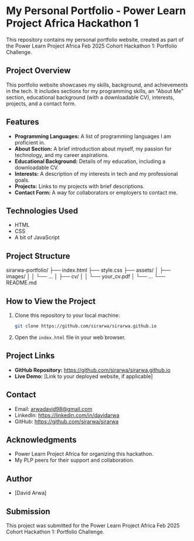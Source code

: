 # My Personal Portfolio - Power Learn Project Africa Hackathon 1

This repository contains my personal portfolio website, created as part of the Power Learn Project Africa Feb 2025 Cohort Hackathon 1: Portfolio Challenge.

## Project Overview

This portfolio website showcases my skills, background, and achievements in the tech. It includes sections for my programming skills, an "About Me" section, educational background (with a downloadable CV), interests, projects, and a contact form.

## Features

* **Programming Languages:** A list of programming languages I am proficient in.
* **About Section:** A brief introduction about myself, my passion for technology, and my career aspirations.
* **Educational Background:** Details of my education, including a downloadable CV.
* **Interests:** A description of my interests in tech and my professional goals.
* **Projects:** Links to my projects with brief descriptions.
* **Contact Form:** A way for collaborators or employers to contact me.

## Technologies Used

* HTML
* CSS
* A bit of JavaScript

## Project Structure

sirarwa-portfolio/
├── index.html
├── style.css
├── assets/
│   ├── images/
│   │   └── ...
│   ├── cv/
│   │   └── your_cv.pdf
│   └── ...
└── README.md
## How to View the Project

1.  Clone this repository to your local machine:
    ```bash
    git clone https://github.com/sirarwa/sirarwa.github.io
    ```
2.  Open the `index.html` file in your web browser.

## Project Links

* **GitHub Repository:** https://github.com/sirarwa/sirarwa.github.io
* **Live Demo:** [Link to your deployed website, if applicable]

## Contact

* Email: arwadavid98@gmail.com
* LinkedIn: https://linkedin.com/in/davidarwa
* GitHub: https://github.com/sirarwa/sirarwa

## Acknowledgments

* Power Learn Project Africa for organizing this hackathon.
* My PLP peers for their support and collaboration.

## Author

* [David Arwa]

## Submission

This project was submitted for the Power Learn Project Africa Feb 2025 Cohort Hackathon 1: Portfolio Challenge.
